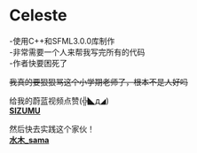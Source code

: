 # Celeste

-使用C++和SFML3.0.0库制作<br>
-非常需要一个人来帮我写完所有的代码<br>
-作者快要困死了<br>

~~我真的要狠狠骂这个小学期老师了，根本不是人好吗~~<br>

给我的蔚蓝视频点赞(╬◣д◢)<br>
**[SIZUMU](https://space.bilibili.com/494826387?spm_id_from=333.1007.0.0)**<br>

然后快去实践这个家伙！<br>
**[水木_sama](https://space.bilibili.com/1359915787?spm_id_from=333.337.0.0)**<br>

